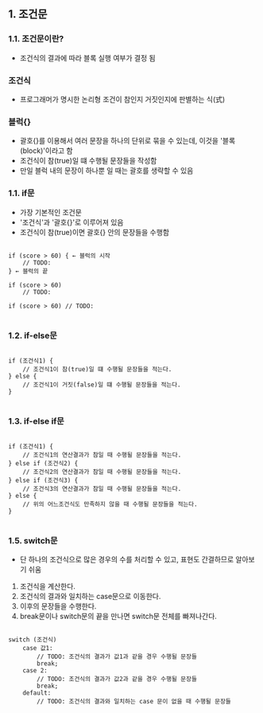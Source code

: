 ##  1. 조건문

### 1.1. 조건문이란?
* 조건식의 결과에 따라 블록 실행 여부가 결정 됨

### 조건식
* 프로그래머가 명시한 논리형 조건이 참인지 거짓인지에 판별하는 식(式)

### 블럭{}
* 괄호{}를 이용해서 여러 문장을 하나의 단위로 묶을 수 있는데, 이것을 '블록(block)'이라고 함
* 조건식이 참(true)일 떄 수행될 문장들을 작성함
* 만일 블럭 내의 문장이 하나뿐 일 때는 괄호를 생략할 수 있음

### 1.1. if문
* 가장 기본적인 조건문
* '조건식'과 '괄호{}'로 이루어져 있음
* 조건식이 참(true)이면 괄호{} 안의 문장들을 수행함
<pre>
<code>
if (score > 60) { ← 블럭의 시작
    // TODO: 
} ← 블럭의 끝

if (score > 60) 
    // TODO: 

if (score > 60) // TODO: 
</code>
</pre>
### 1.2. if-else문
<pre>
<code>
if (조건식1) {
    // 조건식1이 참(true)일 떄 수행될 문장들을 적는다.
} else {
    // 조건식1이 거짓(false)일 떄 수행될 문장들을 적는다.
}
</code>
</pre>
### 1.3. if-else if문
<pre>
<code>
if (조건식1) {
    // 조건식1의 연산결과가 참일 때 수행될 문장들을 적는다.
} else if (조건식2) {
    // 조건식2의 연산결과가 참일 때 수행될 문장들을 적는다.
} else if (조건식3) {
    // 조건식3의 연산결과가 참일 때 수행될 문장들을 적는다.
} else {
    // 위의 어느조건식도 만족하지 않을 때 수행될 문장들을 적는다.
}
</code>
</pre>

<!-- ### 1.4. 중첩 if문 -->

### 1.5. switch문
* 단 하나의 조건식으로 많은 경우의 수를 처리할 수 있고, 표현도 간결하므로 알아보기 쉬움
1. 조건식을 계산한다.
2. 조건식의 결과와 일치하는 case문으로 이동한다.
3. 이후의 문장들을 수행한다.
4. break문이나 switch문의 끝을 만나면 switch문 전체를 빠져나간다.
<pre>
<code>
switch (조건식)
    case 값1:
        // TODO: 조건식의 결과가 값1과 같을 경우 수행될 문장들
        break;
    case 2: 
        // TODO: 조건식의 결과가 값2과 같을 경우 수행될 문장들
        break;
    default:
        // TODO: 조건식의 결과와 일치하는 case 문이 없을 때 수행될 문장들
</code>
</pre>
<!-- ### 1.6. switch문의 중첩 -->
